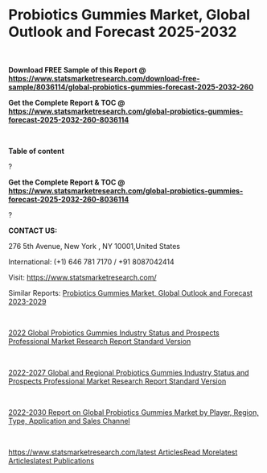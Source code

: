 <h1>Probiotics Gummies Market, Global Outlook and Forecast 2025-2032</h1><br/><p><strong>Download FREE Sample of this Report @ <a href="https://www.statsmarketresearch.com/download-free-sample/8036114/global-probiotics-gummies-forecast-2025-2032-260">https://www.statsmarketresearch.com/download-free-sample/8036114/global-probiotics-gummies-forecast-2025-2032-260</a></strong></p>
 
 
 
 <div><b>Get the Complete Report & TOC @ <a href="https://www.statsmarketresearch.com/global-probiotics-gummies-forecast-2025-2032-260-8036114">https://www.statsmarketresearch.com/global-probiotics-gummies-forecast-2025-2032-260-8036114</a></b></div>
 
 
 
 <p><br />
 
 <b>Table of content</b></p>
 
 
 
 <p>? </p>
 
 
 
 <div><b>Get the Complete Report & TOC @ <a href="https://www.statsmarketresearch.com/global-probiotics-gummies-forecast-2025-2032-260-8036114">https://www.statsmarketresearch.com/global-probiotics-gummies-forecast-2025-2032-260-8036114</a></b></div>
 
 
 
 <p>? </p>
 
 
 
 <p><b>CONTACT US:</b><br />
 
 276 5th Avenue, New York , NY 10001,United States<br />
 
 International: (+1) 646 781 7170 / +91 8087042414<br />
 
 Visit: <a href="https://www.statsmarketresearch.com/">https://www.statsmarketresearch.com/</a><br />
 
 Similar Reports: <a href="https://www.statsmarketresearch.com/global-probiotics-gummies-forecast-2025-2032-260-8036114">Probiotics Gummies Market, Global Outlook and Forecast 2023-2029</a><br />
 
 <br />
 
 <a href="https://www.statsmarketresearch.com/global-probiotics-gummies-forecast-2025-2032-260-8036114">2022 Global Probiotics Gummies Industry Status and Prospects Professional Market Research Report Standard Version</a><br />
 
 <br />
 
 <a href="https://www.statsmarketresearch.com/global-probiotics-gummies-forecast-2025-2032-260-8036114">2022-2027 Global and Regional Probiotics Gummies Industry Status and Prospects Professional Market Research Report Standard Version</a><br />
 
 <br />
 
 <a href="https://www.statsmarketresearch.com/global-probiotics-gummies-forecast-2025-2032-260-8036114">2022-2030 Report on Global Probiotics Gummies Market by Player, Region, Type, Application and Sales Channel</a><br />
 
 <br />
 
 <a href="https://gyeongbokgung.com">https://www.statsmarketresearch.com/</a><a href="https://hallyeomaritime.com">latest Articles</a><a href="https://jingwansa.com">Read More</a><a href="https://nguoiviet.jp/">latest Articles</a><a href="https://www.intelmarketresearch.com/">latest Publications</a></p>
